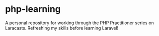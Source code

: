 # php-learning #
A personal repository for working through the PHP Practitioner series
on Laracasts. Refreshing my skills before learning Laravel!